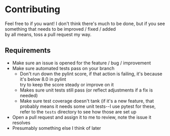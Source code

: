 # Contributing

Feel free to if you want! I don't think there's much to be done, but if you see something that needs to be improved / fixed / added\
by all means, toss a pull request my way. 

## Requirements
* Make sure an issue is opened for the feature / bug / improvement
* Make sure automated tests pass on your branch
    * Don't run down the pylint score, if that action is failing, it's because it's below 8.0 in pylint\
    try to keep the score steady or improve on it
    * Makes sure unit tests still pass (or reflect adjustments if a fix is needed)
    * Make sure test coverage doesn't tank (if it's a new feature, that probably means it needs some unit tests--I use pytest for these,
    refer to the ```tests``` directory to see how those are set up
* Open a pull request and assign it to me to review, note the issue it resolves
* Presumably something else I think of later
